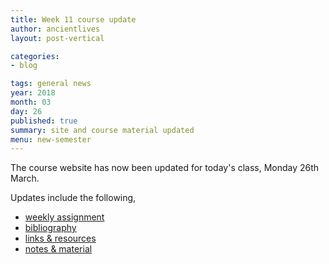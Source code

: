 ```yaml
---
title: Week 11 course update
author: ancientlives
layout: post-vertical

categories:
- blog

tags: general news
year: 2018
month: 03
day: 26
published: true
summary: site and course material updated
menu: new-semester
---
```


The course website has now been updated for today's class, Monday 26th March.

Updates include the following,

* [weekly assignment](/weekly_assignment)
* [bibliography](/bibliography)
* [links & resources](/links)
* [notes & material](/notes)
